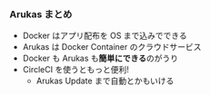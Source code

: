 ### Arukas まとめ
* Docker はアプリ配布を OS まで込みでできる
* Arukas は Docker Container のクラウドサービス
* Docker も Arukas も**簡単にできる**のがうり
* CircleCI を使うともっと便利!
  - Arukas Update まで自動とかもいける
